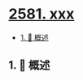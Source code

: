 # [2581. xxx](https://github.com/Tdahuyou/TNotes.leetcode/tree/main/notes/2581.%20xxx)

<!-- region:toc -->

- [1. 📝 概述](#1--概述)

<!-- endregion:toc -->

## 1. 📝 概述
